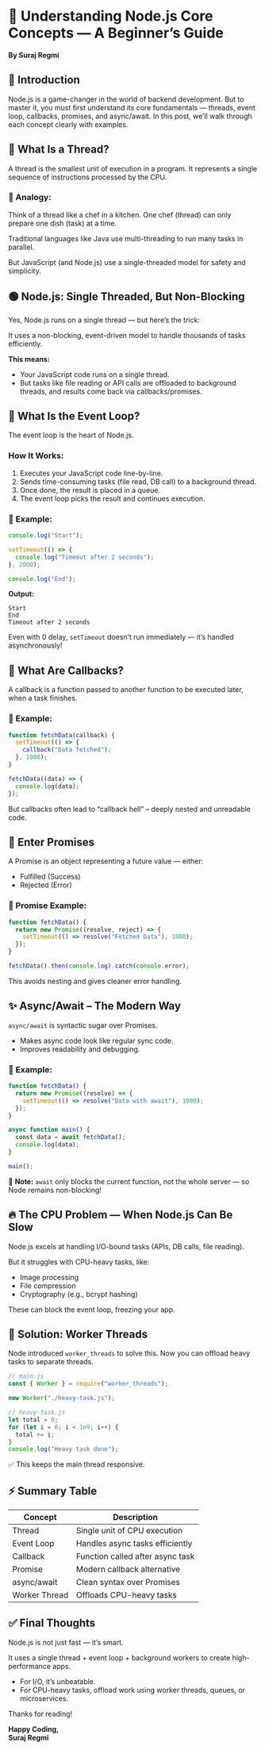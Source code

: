 # 📘 Understanding Node.js Core Concepts — A Beginner’s Guide

**By Suraj Regmi**

## 🌱 Introduction

Node.js is a game-changer in the world of backend development. But to master it, you must first understand its core fundamentals — threads, event loop, callbacks, promises, and async/await. In this post, we’ll walk through each concept clearly with examples.

## 🧵 What Is a Thread?

A thread is the smallest unit of execution in a program. It represents a single sequence of instructions processed by the CPU.

### 🧠 Analogy:

Think of a thread like a chef in a kitchen. One chef (thread) can only prepare one dish (task) at a time.

Traditional languages like Java use multi-threading to run many tasks in parallel.

But JavaScript (and Node.js) use a single-threaded model for safety and simplicity.

## 🟢 Node.js: Single Threaded, But Non-Blocking

Yes, Node.js runs on a single thread — but here’s the trick:

It uses a non-blocking, event-driven model to handle thousands of tasks efficiently.

**This means:**

- Your JavaScript code runs on a single thread.
- But tasks like file reading or API calls are offloaded to background threads, and results come back via callbacks/promises.

## 🔁 What Is the Event Loop?

The event loop is the heart of Node.js.

### How It Works:

1. Executes your JavaScript code line-by-line.
2. Sends time-consuming tasks (file read, DB call) to a background thread.
3. Once done, the result is placed in a queue.
4. The event loop picks the result and continues execution.

### 🧪 Example:

```js
console.log("Start");

setTimeout(() => {
  console.log("Timeout after 2 seconds");
}, 2000);

console.log("End");
```

**Output:**

```
Start
End
Timeout after 2 seconds
```

Even with 0 delay, `setTimeout` doesn’t run immediately — it’s handled asynchronously!

## 🔄 What Are Callbacks?

A callback is a function passed to another function to be executed later, when a task finishes.

### 🧪 Example:

```js
function fetchData(callback) {
  setTimeout(() => {
    callback("Data fetched");
  }, 1000);
}

fetchData((data) => {
  console.log(data);
});
```

But callbacks often lead to “callback hell” – deeply nested and unreadable code.

## 🌉 Enter Promises

A Promise is an object representing a future value — either:

- Fulfilled (Success)
- Rejected (Error)

### 🧪 Promise Example:

```js
function fetchData() {
  return new Promise((resolve, reject) => {
    setTimeout(() => resolve("Fetched Data"), 1000);
  });
}

fetchData().then(console.log).catch(console.error);
```

This avoids nesting and gives cleaner error handling.

## ✨ Async/Await – The Modern Way

`async/await` is syntactic sugar over Promises.

- Makes async code look like regular sync code.
- Improves readability and debugging.

### 🧪 Example:

```js
function fetchData() {
  return new Promise((resolve) => {
    setTimeout(() => resolve("Data with await"), 1000);
  });
}

async function main() {
  const data = await fetchData();
  console.log(data);
}

main();
```

🧠 **Note:** `await` only blocks the current function, not the whole server — so Node remains non-blocking!

## 🔥 The CPU Problem — When Node.js Can Be Slow

Node.js excels at handling I/O-bound tasks (APIs, DB calls, file reading).

But it struggles with CPU-heavy tasks, like:

- Image processing
- File compression
- Cryptography (e.g., bcrypt hashing)

These can block the event loop, freezing your app.

## 🧵 Solution: Worker Threads

Node introduced `worker_threads` to solve this. Now you can offload heavy tasks to separate threads.

```js
// main.js
const { Worker } = require("worker_threads");

new Worker("./heavy-task.js");
```

```js
// heavy-task.js
let total = 0;
for (let i = 0; i < 1e9; i++) {
  total += i;
}
console.log("Heavy task done");
```

✅ This keeps the main thread responsive.

## ⚡ Summary Table

| Concept       | Description                      |
| ------------- | -------------------------------- |
| Thread        | Single unit of CPU execution     |
| Event Loop    | Handles async tasks efficiently  |
| Callback      | Function called after async task |
| Promise       | Modern callback alternative      |
| async/await   | Clean syntax over Promises       |
| Worker Thread | Offloads CPU-heavy tasks         |

## ✅ Final Thoughts

Node.js is not just fast — it’s smart.

It uses a single thread + event loop + background workers to create high-performance apps.

- For I/O, it’s unbeatable.
- For CPU-heavy tasks, offload work using worker threads, queues, or microservices.

Thanks for reading!

**Happy Coding,**  
**Suraj Regmi**
